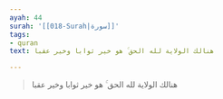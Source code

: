 ```yaml
---
ayah: 44
surah: '[[018-Surah|سورة]]'
tags:
- quran
text: هنالك الولاية لله الحق ۚ هو خير ثوابا وخير عقبا

---
```

> هنالك الولاية لله الحق ۚ هو خير ثوابا وخير عقبا
